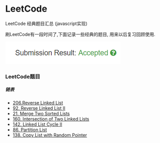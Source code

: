 # LeetCode
LeetCode 经典题目汇总 (javascript实现)

刷LeetCode有一段时间了,下面记录一些经典的题目, 用来以后复习回顾使用.

![Alt text](./img/accepted.png)

### LeetCode题目

##### 链表
- [206.Reverse Linked List](./LeetCode/206.ReverseLinkedList.js)
- [92. Reverse Linked List II](./LeetCode/92.ReverseLinkedListII.js)
- [21. Merge Two Sorted Lists](./LeetCode/21.MergeTwoSortedLists.js)
- [160. Intersection of Two Linked Lists](./LeetCode/160.IntersectionofTwoLinkedLists.js)
- [142. Linked List Cycle II](./LeetCode/142.LinkedListCycleII.js)
- [86. Partition List](./LeetCode/86.PartitionList.js)
- [138. Copy List with Random Pointer](./LeetCode/138.CopyListWithRandomPointer.js)